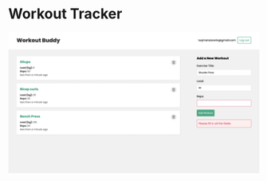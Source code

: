 # Workout Tracker

![Workout Tracker](https://github.com/luqmanzaceria/workout-tracker/blob/main/workout_tracker.png)
